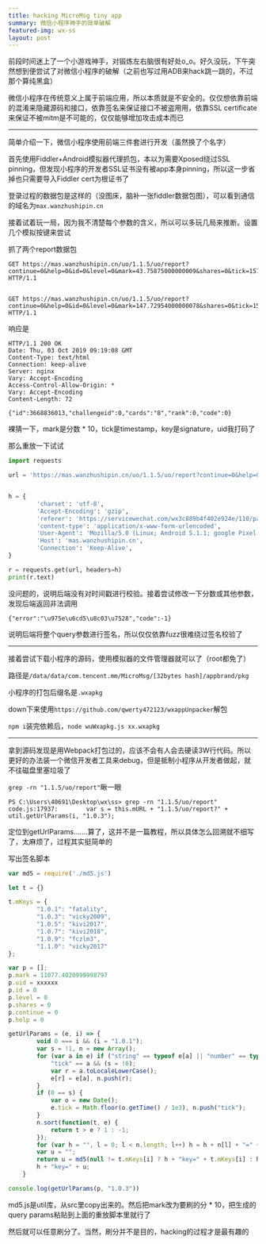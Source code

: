 ```yaml
---
title: hacking MicroMsg tiny app
summary: 微信小程序神手的简单破解
featured-img: wx-ss
layout: post
---
```


前段时间迷上了一个小游戏神手，对锻炼左右脑很有好处o_o。好久没玩，下午突然想到便尝试了对微信小程序的破解（之前也写过用ADB来hack跳一跳的，不过那个算纯黑盒）

微信小程序在传统意义上属于前端应用，所以本质就是不安全的。仅仅想依靠前端的混淆来隐藏源码和接口，依靠签名来保证接口不被盗用用，依靠SSL certificate来保证不被mitm是不可能的，仅仅能够增加攻击成本而已

***

简单介绍一下，微信小程序使用前端三件套进行开发（虽然换了个名字）

首先使用Fiddler+Android模拟器代理抓包，本以为需要Xposed绕过SSL pinning，但发现小程序的开发者SSL证书没有被app本身pinning，所以这一步省掉也只需要导入Fiddler cert为根证书了

登录过程的数据包是这样的（没图床，脑补一张fiddler数据包图），可以看到通信的域名为`max.wanzhushipin.cn`

接着试着玩一局，因为我不清楚每个参数的含义，所以可以多玩几局来推断。设置几个模拟按键来尝试

抓了两个report数据包

```
GET https://mas.wanzhushipin.cn/uo/1.1.5/uo/report?continue=0&help=0&id=0&level=0&mark=43.75875000000009&shares=0&tick=1570094323&uid=xxxxx&key=4c15bad54ad61f12d6b19318502714ab HTTP/1.1


GET https://mas.wanzhushipin.cn/uo/1.1.5/uo/report?continue=0&help=0&id=0&level=0&mark=147.72954000000078&shares=0&tick=1570094346&uid=xxxxx&key=5e2cea478b859137d507b3c1b691f926 HTTP/1.1
```

响应是

```
HTTP/1.1 200 OK
Date: Thu, 03 Oct 2019 09:19:08 GMT
Content-Type: text/html
Connection: keep-alive
Server: nginx
Vary: Accept-Encoding
Access-Control-Allow-Origin: *
Vary: Accept-Encoding
Content-Length: 72

{"id":3668836013,"challengeid":0,"cards":"8","rank":0,"code":0}
```

裸猜一下，mark是分数 * 10，tick是timestamp，key是signature，uid我打码了

那么重放一下试试

```python
import requests

url = 'https://mas.wanzhushipin.cn/uo/1.1.5/uo/report?continue=0&help=0&id=0&level=0&mark=1177.4020999998797&shares=0&tick=1570089005&uid=xxxxx&key=67427f970e98c42130eb64e1009064b4'


h = {
        'charset': 'utf-8',
        'Accept-Encoding': 'gzip',
        'referer': 'https://servicewechat.com/wx3c889b4f402e924e/110/page-frame.html',
        'content-type': 'application/x-www-form-urlencoded',
        'User-Agent': 'Mozilla/5.0 (Linux; Android 5.1.1; google Pixel 2 Build/LMY47I; wv) AppleWebKit/537.36 (KHTML, like Gecko) Version/4.0 Chrome/74.0.3729.136 Mobile Safari/537.36 MicroMessenger/7.0.6.1460(0x27000634) Process/appbrand2 NetType/WIFI Language/zh_CN',
        'Host': 'mas.wanzhushipin.cn',
        'Connection': 'Keep-Alive',
}

r = requests.get(url, headers=h)
print(r.text)
```

没问题的，说明后端没有对时间戳进行校验。接着尝试修改一下分数或其他参数，发现后端返回非法调用

```
{"error":"\u975e\u6cd5\u8c03\u7528","code":-1}
```

说明后端将整个query参数进行签名，所以仅仅依靠fuzz很难绕过签名校验了

***

接着尝试下载小程序的源码，使用模拟器的文件管理器就可以了（root都免了）

路径是`/data/data/com.tencent.mm/MicroMsg/[32bytes hash]/appbrand/pkg`

小程序的打包后缀名是`.wxapkg`

down下来使用`https://github.com/qwerty472123/wxappUnpacker`解包

`npm i`装完依赖后，`node wuWxapkg.js xx.wxapkg`

***

拿到源码发现是用Webpack打包过的，应该不会有人会去硬读3W行代码。所以更好的办法装一个微信开发者工具来debug，但是抵制小程序从开发者做起，就不往磁盘里塞垃圾了

`grep -rn "1.1.5/uo/report"`瞅一眼

```
PS C:\Users\40691\Desktop\wx\ss> grep -rn "1.1.5/uo/report"
code.js:17937:        var s = this.mURL + "1.1.5/uo/report?" + util.getUrlParams(i, "1.0.3");
```

定位到getUrlParams.......算了，这并不是一篇教程，所以具体怎么回溯就不细写了，太麻烦了，过程其实挺简单的

写出签名脚本

```javascript
var md5 = require('./md5.js')

let t = {}

t.mKeys = {
        "1.0.1": "fatality",
        "1.0.3": "vicky2009",
        "1.0.5": "kivi2017",
        "1.0.7": "kivi2018",
        "1.0.9": "fczlm3",
        "1.1.0": "vicky2017"
};

var p = [];
p.mark = 11077.4020999998797
p.uid = xxxxxx
p.id = 0
p.level = 0
p.shares = 0
p.continue = 0
p.help = 0

getUrlParams = (e, i) => {
        void 0 === i && (i = "1.0.1");
        var s = !1, n = new Array();
        for (var a in e) if ("string" == typeof e[a] || "number" == typeof e[a]) {
            "tick" == a && (s = !0);
            var r = a.toLocaleLowerCase();
            e[r] = e[a], n.push(r);
        }
        if (0 == s) {
            var o = new Date();
            e.tick = Math.floor(o.getTime() / 1e3), n.push("tick");
        }
        n.sort(function(t, e) {
            return t > e ? 1 : -1;
        });
        for (var h = "", l = 0; l < n.length; l++) h = h + n[l] + "=" + e[n[l]] + "&";
        var u = "";
        return u = md5(null != t.mKeys[i] ? h + "key=" + t.mKeys[i] : h + "key=fatality"), 
        h + "key=" + u;
    }

console.log(getUrlParams(p, "1.0.3"))
```

md5.js是util库，从src里copy出来的。然后把mark改为要刷的分 * 10，把生成的query params粘贴到上面的重放脚本里就行了

然后就可以任意刷分了。当然，刷分并不是目的，hacking的过程才是最有趣的
